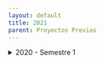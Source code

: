 ```yaml
---
layout: default
title: 2021
parent: Proyectos Previos
---
```


<details>
  <summary>2020 - Semestre 1</summary>

Estas son las entregas correspondientes a la cursada del año 2020, primer semestre.

## Normal Games - "QuilmesPoly":

#### Integrantes

* Lautaro Laghezza
* Gustavo Barreiro
* Lucas Mattera
* Leandro Antúnez

<details>
  <summary>Capturas</summary>
  
  ![](/imagenes/2021s1-NormalGames-1.png?raw=true)
  ![](/imagenes/2021s1-NormalGames-2.png?raw=true)
</details>

#### Enlaces
- [Windows x64](https://github.com/IntroPV-UNQ/repositorio-proyectos/releases/download/2021s1/2021s1-NormalGames-QuilmesPoly.exe "QuilmesPoly Windows x64")

## 12 Cactus - "Espi and the Rescue Crusade":

#### Integrantes

* Leandro Di Lorenzo
* Inés Sosa
* Facundo Vigo

<details>
  <summary>Capturas</summary>
  
  ![](/imagenes/2021s1-12Cactus-1.png?raw=true)
  ![](/imagenes/2021s1-12Cactus-2.png?raw=true)
</details>

#### Enlaces
- [Windows](https://github.com/12-cactus/espi-and-the-rescue-crusade/releases/tag/final "Espi and the Rescue Crusade Windows")

## Press F - "Cuvikingo":

#### Integrantes

* Federico Ituarte
* Tehuel Torres Baldi
* Lucas Mur

<details>
  <summary>Capturas</summary>
  
  ![](/imagenes/2021s1-PressF-1.png?raw=true)
  ![](/imagenes/2021s1-PressF-2.png?raw=true)
</details>

#### Enlaces
- [Windows x64](https://github.com/tehuel/unq-videojuegos-press-f-boss/releases/tag/v1.0 "Cuvikingo Windows x64")

## Compumundohipermegared - "SimCovid":

#### Integrantes

* Jonathan Nicolás Maia
* Juan Cruz Vincenti
* Matias Ezequiel Diaz
* Jonathan Ariel Gutierrez

<details>
  <summary>Capturas</summary>
  
  ![](/imagenes/2021s1-Compumundohipermegared-1.png?raw=true)
  ![](/2021s1-Compumundohipermegared-2.png?raw=true)
</details>

#### Enlaces
- [Juego en Navegador](https://compumundohipermegaredunq.github.io/SimCovid-21/ "SimCovid HTML")

## Nullpointers - "The Programmator":

#### Integrantes

* Camila Cintioli
* Gabriel Pasquale
* Jimena Rosato 

<details>
  <summary>Capturas</summary>
  
  ![](/imagenes/2021s1-Nullpointers-1.png?raw=true)
  ![](/imagenes/2021s1-Nullpointers-3.png?raw=true)
</details>

#### Enlaces
- [Juego en Navegador](https://camilacintioli.github.io/the-progammator/ "The Programmator HTML")

</details>
